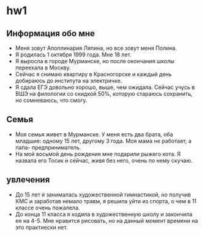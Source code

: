# hw1 
## Информация обо мне
- Меня зовут Аполлинария Ляпина, но все зовут меня Полина. 
- Я родилась 1 октября 1999 года. Мне 18 лет.
- Я выросла в городе Мурманске, но после окончания школы переехала в Москву.
- Сейчас я снимаю квартиру в Красногорске и каждый день добираюсь до института на электричке.
- Я сдала ЕГЭ довольно хорошо, выше, чем ожидала. Сейчас учусь в ВШЭ на филологии со скидкой 50%, которую стараюсь сохранить, но сомневаюсь, что смогу.
## Семья
+ Моя семья живет в Мурманске. У меня есть два брата, оба младшие: одному 15 лет, другому 3 года. Моя мама не работает, а папа- предприниматель. 
+ На мой восьмой день рождения мне подарили рыжего кота. Я назвала его Тосик и сейчас, живя без него, очень по нему скучаю.
## увлечения
- До 15 лет я занималась художественной гимнастикой, но получив КМС и заработав немало травм, я решила уйти из спорта, о чем в 11 классе очень пожалела.
- До конца 11 класса я ходила в художественную школу и закончила ее на 4-5. Мне нравится рисовать, но на данный момент времени на это практиески нет.
